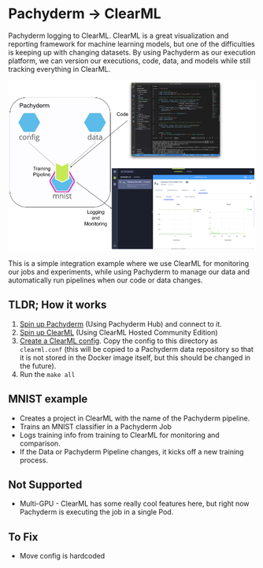 # Pachyderm -> ClearML
Pachyderm logging to ClearML. ClearML is a great visualization and reporting framework for machine learning models, but one of the difficulties is keeping up with changing datasets. By using Pachyderm as our execution platform, we can version our executions, code, data, and models while still tracking everything in ClearML. 

<p align="center">
  <img width="700" src="images/diagram.jpg">
</p>

This is a simple integration example where we use ClearML for monitoring our jobs and experiments, while using Pachyderm to manage our data and automatically run pipelines when our code or data changes.

## TLDR; How it works

1. [Spin up Pachyderm](https://hub.pachyderm.com/landing?redirect=%2F) (Using Pachyderm Hub) and connect to it.
2. [Spin up ClearML](https://app.community.clear.ml) (Using ClearML Hosted Community Edition)
3. [Create a ClearML config](https://allegro.ai/clearml/docs/docs/deploying_clearml/clearml_config_for_clearml_server.html#configuring-clearml-for-your-clearml-server). Copy the config to this directory as `clearml.conf` (this will be copied to a Pachyderm data repository so that it is not stored in the Docker image itself, but this should be changed in the future).
4. Run the `make all`

## MNIST example

- Creates a project in ClearML with the name of the Pachyderm pipeline. 
- Trains an MNIST classifier in a Pachyderm Job
- Logs training info from training to ClearML for monitoring and comparison.
- If the Data or Pachyderm Pipeline changes, it kicks off a new training process.


## Not Supported

- Multi-GPU - ClearML has some really cool features here, but right now Pachyderm is executing the job in a single Pod. 

## To Fix
- Move config is hardcoded